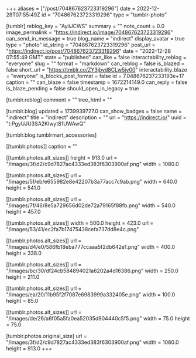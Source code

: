 +++
aliases = ["/post/704867623723319296"]
date = 2022-12-28T07:55:49Z
id = "704867623723319296"
type = "tumblr-photo"

[tumblr]
reblog_key = "AyiiJCWS"
summary = ""
note_count = 0.0
image_permalink = "https://indirect.io/image/704867623723319296"
can_send_in_message = true
blog_name = "indirect"
display_avatar = true
type = "photo"
id_string = "704867623723319296"
post_url = "https://indirect.io/post/704867623723319296"
date = "2022-12-28 07:55:49 GMT"
state = "published"
can_like = false
interactability_reblog = "everyone"
slug = ""
format = "markdown"
can_reblog = false
is_blazed = false
short_url = "https://tmblr.co/ZY3jbyd8CLw5iy00"
interactability_blaze = "everyone"
is_blocks_post_format = false
id = 7.048676237233193e+17
caption = ""
can_blaze = false
timestamp = 1672214149.0
can_reply = false
is_blaze_pending = false
should_open_in_legacy = true

[tumblr.reblog]
comment = ""
tree_html = ""

[tumblr.blog]
updated = 1739939727.0
can_show_badges = false
name = "indirect"
title = "indirect"
description = ""
url = "https://indirect.io/"
uuid = "t:PgyUJU3SA2Klwyt81UWAwQ"

[tumblr.blog.tumblrmart_accessories]

[[tumblr.photos]]
caption = ""

[[tumblr.photos.alt_sizes]]
height = 913.0
url = "/images/3f/d2/c9d7827ac4333ed383f6303900af.png"
width = 1080.0

[[tumblr.photos.alt_sizes]]
url = "/images/5f/eb/e655982e8e42207b3a77acc7c9ab.png"
width = 640.0
height = 541.0

[[tumblr.photos.alt_sizes]]
url = "/images/7f/46/8e5a729656d02de72a79165f88fb.png"
width = 540.0
height = 457.0

[[tumblr.photos.alt_sizes]]
width = 500.0
height = 423.0
url = "/images/53/41/ec2fa7b17475438cefa737dd8e4c.png"

[[tumblr.photos.alt_sizes]]
url = "/images/d4/e0/586fb18eba777ccaaa5f2db642e1.png"
width = 400.0
height = 338.0

[[tumblr.photos.alt_sizes]]
url = "/images/bc/30/df24cb584894021a6202a4d16386.png"
width = 250.0
height = 211.0

[[tumblr.photos.alt_sizes]]
url = "/images/ea/20/11b95f2f7087e6983999a332405e.png"
width = 100.0
height = 85.0

[[tumblr.photos.alt_sizes]]
url = "/images/de/26/a6f05a5fa0ea52035d904440c5f5.png"
width = 75.0
height = 75.0

[tumblr.photos.original_size]
url = "/images/3f/d2/c9d7827ac4333ed383f6303900af.png"
width = 1080.0
height = 913.0
+++
